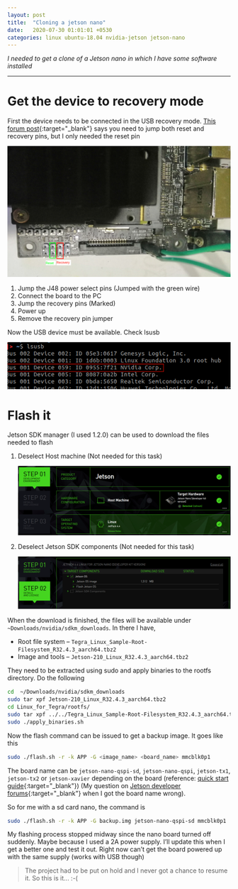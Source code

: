 ```yaml
---
layout: post
title:  "Cloning a jetson nano"
date:   2020-07-30 01:01:01 +0530
categories: linux ubuntu-18.04 nvidia-jetson jetson-nano
---
```


*I needed to get a clone of a Jetson nano in which I have some software installed*

---

# Get the device to recovery mode

First the device needs to be connected in the USB recovery mode. [This forum post][1]{:target="_blank"} says you need 
to jump both reset and recovery pins, but I only needed the reset pin

<img src="/assets/images/2020-07-30-01.png" alt="reset pins"/>

1. Jump the J48 power select pins (Jumped with the green wire)
2. Connect the board to the PC
3. Jump the recovery pins (Marked)
4. Power up
5. Remove the recovery pin jumper

Now the USB device must be available. Check lsusb

<img src="/assets/images/2020-07-30-02.png" alt="lsusb"/>

# Flash it

Jetson SDK manager (I used 1.2.0) can be used to download the files needed to flash

1. Deselect Host machine (Not needed for this task)

   <img src="/assets/images/2020-07-30-03.png" alt="sdkm 1"/>

2. Deselect Jetson SDK components (Not needed for this task)

   <img src="/assets/images/2020-07-30-04.png" alt="sdkm 2"/>

When the download is finished, the files will be available under `~Downloads/nvidia/sdkm_downloads`. In there I have,

* Root file system – `Tegra_Linux_Sample-Root-Filesystem_R32.4.3_aarch64.tbz2`
* Image and tools – `Jetson-210_Linux_R32.4.3_aarch64.tbz2`

They need to be extracted using sudo and apply binaries to the rootfs directory. Do the following

```sh
cd  ~/Downloads/nvidia/sdkm_downloads
sudo tar xpf Jetson-210_Linux_R32.4.3_aarch64.tbz2
cd Linux_for_Tegra/rootfs/
sudo tar xpf ../../Tegra_Linux_Sample-Root-Filesystem_R32.4.3_aarch64.tbz2 
sudo ./apply_binaries.sh
```

Now the flash command can be issued to get a backup image. It goes like this

```sh
sudo ./flash.sh -r -k APP -G <image_name> <board_name> mmcblk0p1
```

The board name can be `jetson-nano-qspi-sd`, `jetson-nano-qspi`, `jetson-tx1`, `jetson-tx2` or `jetson-xavier` depending 
on the board (reference: [quick start guide][2]{:target="_blank"}) (My question on 
[Jetson developer forums][3]{:target="_blank"} when I got the board name wrong).

So for me with a sd card nano, the command is

```sh
sudo ./flash.sh -r -k APP -G backup.img jetson-nano-qspi-sd mmcblk0p1
```

My flashing process stopped midway since the nano board turned off suddenly. Maybe because I used a 2A power supply. 
I’ll update this when I get a better one and test it out. Right now can’t get the board powered up with the same 
supply (works with USB though)

> The project had to be put on hold and I never got a chance to resume it. So this is it... :-(


[1]: https://forums.developer.nvidia.com/t/how-to-put-nvidia-jetson-nano-in-force-recovery-mode/80400
[2]: https://developer.download.nvidia.com/embedded/L4T/r32-2_Release_v1.0/Nano-TX1/l4t_quick_start_guide.txt?CxwYJ0t4h2Oeal0H7eQv0RhNaR9ZJ_IXwvkyRlyyhBcCZVOVk9L3kUBKkp5qBUGVbmI0UL0-eKBZLjLnhTKn4pJefan2WHXGhq-sGAmYE8CGvBuLozbWRbEqec332ZuM0dfvuyDQwDDhUjK5sruQH4kkzfehLWY_W9djbVFJKLEv
[3]: https://forums.developer.nvidia.com/t/flashing-jetson-nano-error-invalid-target-board/144884
